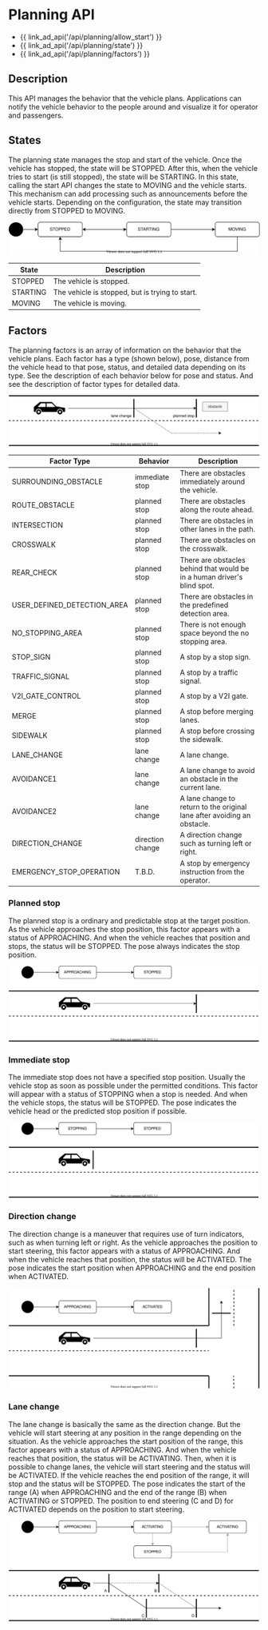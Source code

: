 # Planning API

- {{ link_ad_api('/api/planning/allow_start') }}
- {{ link_ad_api('/api/planning/state') }}
- {{ link_ad_api('/api/planning/factors') }}

## Description

This API manages the behavior that the vehicle plans.
Applications can notify the vehicle behavior to the people around and visualize it for operator and passengers.

## States

The planning state manages the stop and start of the vehicle.
Once the vehicle has stopped, the state will be STOPPED.
After this, when the vehicle tries to start (is still stopped), the state will be STARTING.
In this state, calling the start API changes the state to MOVING and the vehicle starts.
This mechanism can add processing such as announcements before the vehicle starts.
Depending on the configuration, the state may transition directly from STOPPED to MOVING.

![planning-state](./docs/state.drawio.svg)

| State    | Description                                     |
| -------- | ----------------------------------------------- |
| STOPPED  | The vehicle is stopped.                         |
| STARTING | The vehicle is stopped, but is trying to start. |
| MOVING   | The vehicle is moving.                          |

## Factors

The planning factors is an array of information on the behavior that the vehicle plans.
Each factor has a type (shown below), pose, distance from the vehicle head to that pose, status, and detailed data depending on its type.
See the description of each behavior below for pose and status. And see the description of factor types for detailed data.

![planning-factors](./docs/factors.drawio.svg)

| Factor Type                 | Behavior         | Description                                                              |
| --------------------------- | ---------------- | ------------------------------------------------------------------------ |
| SURROUNDING_OBSTACLE        | immediate stop   | There are obstacles immediately around the vehicle.                      |
| ROUTE_OBSTACLE              | planned stop     | There are obstacles along the route ahead.                               |
| INTERSECTION                | planned stop     | There are obstacles in other lanes in the path.                          |
| CROSSWALK                   | planned stop     | There are obstacles on the crosswalk.                                    |
| REAR_CHECK                  | planned stop     | There are obstacles behind that would be in a human driver's blind spot. |
| USER_DEFINED_DETECTION_AREA | planned stop     | There are obstacles in the predefined detection area.                    |
| NO_STOPPING_AREA            | planned stop     | There is not enough space beyond the no stopping area.                   |
| STOP_SIGN                   | planned stop     | A stop by a stop sign.                                                   |
| TRAFFIC_SIGNAL              | planned stop     | A stop by a traffic signal.                                              |
| V2I_GATE_CONTROL            | planned stop     | A stop by a V2I gate.                                                    |
| MERGE                       | planned stop     | A stop before merging lanes.                                             |
| SIDEWALK                    | planned stop     | A stop before crossing the sidewalk.                                     |
| LANE_CHANGE                 | lane change      | A lane change.                                                           |
| AVOIDANCE1                  | lane change      | A lane change to avoid an obstacle in the current lane.                  |
| AVOIDANCE2                  | lane change      | A lane change to return to the original lane after avoiding an obstacle. |
| DIRECTION_CHANGE            | direction change | A direction change such as turning left or right.                        |
| EMERGENCY_STOP_OPERATION    | T.B.D.           | A stop by emergency instruction from the operator.                       |

### Planned stop

The planned stop is a ordinary and predictable stop at the target position.
As the vehicle approaches the stop position, this factor appears with a status of APPROACHING.
And when the vehicle reaches that position and stops, the status will be STOPPED.
The pose always indicates the stop position.

![planned-stop-factor](./docs/factors-planned-stop.drawio.svg)

### Immediate stop

The immediate stop does not have a specified stop position.
Usually the vehicle stop as soon as possible under the permitted conditions.
This factor will appear with a status of STOPPING when a stop is needed.
And when the vehicle stops, the status will be STOPPED.
The pose indicates the vehicle head or the predicted stop position if possible.

![immediate-stop-factor](./docs/factors-immediate-stop.drawio.svg)

### Direction change

The direction change is a maneuver that requires use of turn indicators, such as when turning left or right.
As the vehicle approaches the position to start steering, this factor appears with a status of APPROACHING.
And when the vehicle reaches that position, the status will be ACTIVATED.
The pose indicates the start position when APPROACHING and the end position when ACTIVATED.

![direction-change-factor](./docs/factors-direction-change.drawio.svg)

### Lane change

The lane change is basically the same as the direction change.
But the vehicle will start steering at any position in the range depending on the situation.
As the vehicle approaches the start position of the range, this factor appears with a status of APPROACHING.
And when the vehicle reaches that position, the status will be ACTIVATING.
Then, when it is possible to change lanes, the vehicle will start steering and the status will be ACTIVATED.
If the vehicle reaches the end position of the range, it will stop and the status will be STOPPED.
The pose indicates the start of the range (A) when APPROACHING and the end of the range (B) when ACTIVATING or STOPPED.
The position to end steering (C and D) for ACTIVATED depends on the position to start steering.

![lane-change-factor](./docs/factors-lane-change.drawio.svg)
